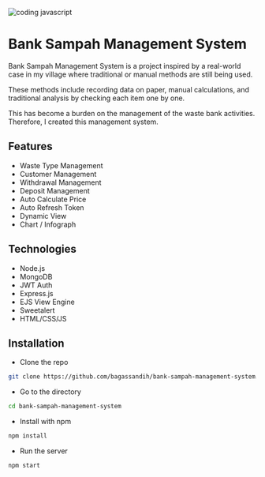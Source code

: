 ![coding javascript](https://github.com/user-attachments/assets/074becc4-f938-497a-9dca-5dadcaeb27f6)
# Bank Sampah Management System

Bank Sampah Management System is a project inspired by a real-world case in my village where traditional or manual methods are still being used. 

These methods include recording data on paper, manual calculations, and traditional analysis by checking each item one by one. 

This has become a burden on the management of the waste bank activities. Therefore, I created this management system.

## Features
- Waste Type Management
- Customer Management
- Withdrawal Management
- Deposit Management
- Auto Calculate Price
- Auto Refresh Token
- Dynamic View
- Chart / Infograph

## Technologies
- Node.js
- MongoDB
- JWT Auth
- Express.js
- EJS View Engine
- Sweetalert
- HTML/CSS/JS

## Installation

- Clone the repo
```bash
git clone https://github.com/bagassandih/bank-sampah-management-system.git
```

- Go to the directory
```bash
cd bank-sampah-management-system
```
- Install with npm
```bash
npm install
```
- Run the server
```bash
npm start
 ```   
